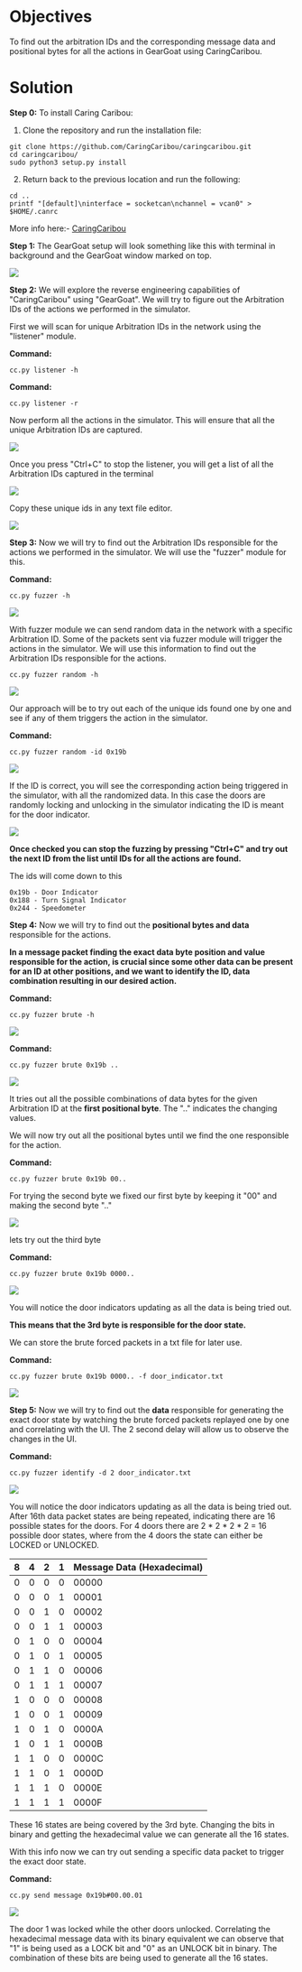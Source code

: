 # Objectives
To find out the arbitration IDs and the corresponding message data and positional bytes for all the actions in GearGoat using CaringCaribou.

# Solution

**Step 0:** To install Caring Caribou:
1. Clone the repository and run the installation file:
```
git clone https://github.com/CaringCaribou/caringcaribou.git
cd caringcaribou/
sudo python3 setup.py install
```
2. Return back to the previous location and run the following:
```
cd ..
printf "[default]\ninterface = socketcan\nchannel = vcan0" > $HOME/.canrc

```
More info here:- [CaringCaribou](https://github.com/CaringCaribou/caringcaribou)

**Step 1:** The GearGoat setup will look something like this with terminal in background and the GearGoat window marked on top.

![](./images/using-GearGoat-with-CaringCaribou/1.png)


**Step 2:** We will explore the reverse engineering capabilities of "CaringCaribou" using "GearGoat". We will try to figure out the Arbitration IDs of the actions we performed in the simulator.

First we will scan for unique Arbitration IDs in the network using the "listener" module.

**Command:**

```
cc.py listener -h
```

**Command:**

```
cc.py listener -r
```
Now perform all the actions in the simulator. This will ensure that all the unique Arbitration IDs are captured.

![](./images/using-GearGoat-with-CaringCaribou/2.png)


Once you press "Ctrl+C" to stop the listener, you will get a list of all the Arbitration IDs captured in the terminal

![](./images/using-GearGoat-with-CaringCaribou/3.png)

Copy these unique ids in any text file editor.

![](./images/using-GearGoat-with-CaringCaribou/4.png)

**Step 3:** Now we will try to find out the Arbitration IDs responsible for the actions we performed in the simulator. We will use the "fuzzer" module for this.

**Command:**

```
cc.py fuzzer -h
```
![](./images/using-GearGoat-with-CaringCaribou/5.png)

 With fuzzer module we can send random data in the network with a specific Arbitration ID. Some of the packets sent via fuzzer module will trigger the actions in the simulator. We will use this information to find out the Arbitration IDs responsible for the actions.


```
cc.py fuzzer random -h
```
![](./images/using-GearGoat-with-CaringCaribou/6.png)


Our approach will be to try out each of the unique ids found one by one and see if any of them triggers the action in the simulator.

**Command:**
```
cc.py fuzzer random -id 0x19b
```

![](./images/using-GearGoat-with-CaringCaribou/7.png)


If the ID is correct, you will see the corresponding action being triggered in the simulator, with all the randomized data. In this case the doors are randomly locking and unlocking in the simulator indicating the ID is meant for the door indicator.

![](./images/using-GearGoat-with-CaringCaribou/8.png)

**Once checked you can stop the fuzzing by pressing "Ctrl+C" and try out the next ID from the list until IDs for all the actions are found.**

The ids will come down to this
```
0x19b - Door Indicator
0x188 - Turn Signal Indicator
0x244 - Speedometer
```

**Step 4:** Now we will try to find out the **positional bytes and data** responsible for the actions. 

**In a message packet finding the exact data byte position and value responsible for the action, is crucial since some other data can be present for an ID at other positions, and we want to identify the ID, data combination resulting in our desired action.**

**Command:**

```
cc.py fuzzer brute -h
```


![](./images/using-GearGoat-with-CaringCaribou/9.png)

**Command:**

```
cc.py fuzzer brute 0x19b ..
```
![](./images/using-GearGoat-with-CaringCaribou/10.png)

It tries out all the possible combinations of data bytes for the given Arbitration ID at the **first positional byte**. The ".." indicates the changing values.


We will now try out all the positional bytes until we find the one responsible for the action.

**Command:**

```
cc.py fuzzer brute 0x19b 00..
```
For trying the second byte we fixed our first byte by keeping it "00" and making the second byte ".."


![](./images/using-GearGoat-with-CaringCaribou/11.png)

lets try out the third byte

**Command:**

```
cc.py fuzzer brute 0x19b 0000..
```

![](./images/using-GearGoat-with-CaringCaribou/12.png)

You will notice the door indicators updating as all the data is being tried out.

**This means that the 3rd byte is responsible for the door state.**

We can store the brute forced packets in a txt file for later use.

**Command:**

```
cc.py fuzzer brute 0x19b 0000.. -f door_indicator.txt
```

![](./images/using-GearGoat-with-CaringCaribou/13.png)

**Step 5:** Now we will try to find out the **data** responsible for generating the exact door state by watching the brute forced packets replayed one by one and correlating with the UI. The 2 second delay will allow us to observe the changes in the UI.

**Command:**

```
cc.py fuzzer identify -d 2 door_indicator.txt
```
![](./images/using-GearGoat-with-CaringCaribou/14.png)

You will notice the door indicators updating as all the data is being tried out. After 16th data packet states are being repeated, indicating there are 16 possible states for the doors.
For 4 doors there are 2 * 2 * 2 * 2 = 16 possible door states, where from the 4 doors the state can either be LOCKED or UNLOCKED.

| 8 | 4 | 2 | 1 | Message Data (Hexadecimal) |
|---|---|---|---|-----------------------------|
| 0 | 0 | 0 | 0 | 00000 |
| 0 | 0 | 0 | 1 | 00001 |
| 0 | 0 | 1 | 0 | 00002 |
| 0 | 0 | 1 | 1 | 00003 |
| 0 | 1 | 0 | 0 | 00004 |
| 0 | 1 | 0 | 1 | 00005 |
| 0 | 1 | 1 | 0 | 00006 |
| 0 | 1 | 1 | 1 | 00007 |
| 1 | 0 | 0 | 0 | 00008 |
| 1 | 0 | 0 | 1 | 00009 |
| 1 | 0 | 1 | 0 | 0000A |
| 1 | 0 | 1 | 1 | 0000B |
| 1 | 1 | 0 | 0 | 0000C |
| 1 | 1 | 0 | 1 | 0000D |
| 1 | 1 | 1 | 0 | 0000E |
| 1 | 1 | 1 | 1 | 0000F |


These 16 states are being covered by the 3rd byte. Changing the bits in binary and getting the hexadecimal value we can generate all the 16 states. 


With this info now we can try out sending a specific data packet to trigger the exact door state.

**Command:**

```
cc.py send message 0x19b#00.00.01
```
![](./images/using-GearGoat-with-CaringCaribou/15.png)

The door 1 was locked while the other doors unlocked. Correlating the hexadecimal message data with its binary equivalent we can observe that "1" is being used as a LOCK bit and "0" as an UNLOCK bit in binary. The combination of these bits are being used to generate all the 16 states.

